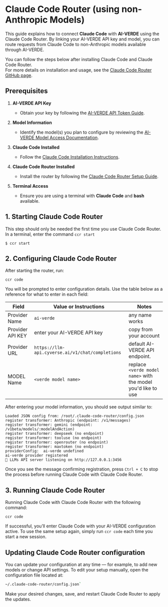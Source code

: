 # Claude Code Router (using non-Anthropic Models)
This guide explains how to connect **Claude Code** with **AI-VERDE** using the Claude Code Router. By linking your AI-VERDE API key and model, you can route requests from Claude Code to non-Anthropic models available through AI-VERDE.

You can follow the steps below after installing Claude Code and Claude Code Router.  
For more details on installation and usage, see the [Claude Code Router GitHub page](https://github.com/musistudio/claude-code-router).

## Prerequisites

1. **AI-VERDE API Key**  
   - Obtain your key by following the [AI-VERDE API Token Guide](https://aiverde-docs.cyverse.ai/api/api-token/).  

2. **Model Information**  
   - Identify the model(s) you plan to configure by reviewing the [AI-VERDE Model Access Documentation](https://aiverde-docs.cyverse.ai/api/api-key-models/).  

3. **Claude Code Installed**  
   - Follow the [Claude Code Installation Instructions](https://www.anthropic.com/claude-code/).  

4. **Claude Code Router Installed**  
   - Install the router by following the [Claude Code Router Setup Guide](https://github.com/musistudio/claude-code-router).  

5. **Terminal Access**  
   - Ensure you are using a terminal with **Claude Code** and **bash** available.

## 1. Starting Claude Code Router
This step should only be needed the first time you use Claude Code Router.
In a terminal, enter the command `ccr start`
```
$ ccr start
```

## 2. Configuring Claude Code Router
After starting the router, run:
```
ccr code
```
You will be prompted to enter configuration details.
Use the table below as a reference for what to enter in each field:

| Field | Value or Instructions | Notes |
| ------| --------------------- | ----- |
| Provider Name | `ai-verde` | any name works |
| Provider API KEY | enter your AI-VERDE API key | copy from your account | 
| Provider URL | `https://llm-api.cyverse.ai/v1/chat/completions` |default AI-VERDE API endpoint.|
| MODEL Name | `<verde model name>` | replace `<verde model name>` with the model you'd like to use |

After entering your model information, you should see output similar to:
```
Loaded JSON config from: /root/.claude-code-router/config.json
register transformer: Anthropic (endpoint: /v1/messages)
register transformer: gemini (endpoint: /v1beta/models/:modelAndAction)
register transformer: deepseek (no endpoint)
register transformer: tooluse (no endpoint)
register transformer: openrouter (no endpoint)
register transformer: maxtoken (no endpoint)
providerConfig:  ai-verde undefined
ai-verde provider registered
🚀 LLMs API server listening on http://127.0.0.1:3456
```
Once you see the message confirming registration, press `Ctrl + C` to stop the process before running Claude Code with Claude Code Router.

## 3. Running Claude Code Router
Running Claude Code with Claude Code Router with the following command:

```
ccr code
```

If successful, you’ll enter Claude Code with your AI-VERDE configuration active. To use the same setup again, simply run `ccr code` each time you start a new session.

## Updating Claude Code Router configuration
You can update your configuration at any time — for example, to add new models or change API settings. To edit your setup manually, open the configuration file located at: 
```bash
~/.claude-code-router/config.json`
```
Make your desired changes, save, and restart Claude Code Router to apply the updates.